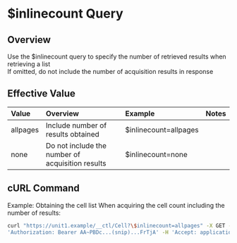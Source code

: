 # $inlinecount  Query

## Overview

Use the $inlinecount query to specify the number of retrieved results when retrieving a list  
If omitted, do not include the number of acquisition results in response

## Effective Value

|Value|Overview|Example|Notes|
|:--|:--|:--|:--|
|allpages|Include number of results obtained|$inlinecount=allpages||
|none|Do not include the number of acquisition results|$inlinecount=none||

## cURL Command

Example: Obtaining the cell list When acquiring the cell count including the number of results:

```sh
curl "https://unit1.example/__ctl/Cell?\$inlinecount=allpages" -X GET -i -H \
'Authorization: Bearer AA~PBDc...(snip)...FrTjA' -H 'Accept: application/json'
```


